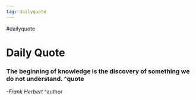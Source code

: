 ```yaml
---
tag: dailyquote
---
```


#dailyquote

# Daily Quote

### The beginning of knowledge is the discovery of something we do not understand. ^quote
*-Frank Herbert* ^author
